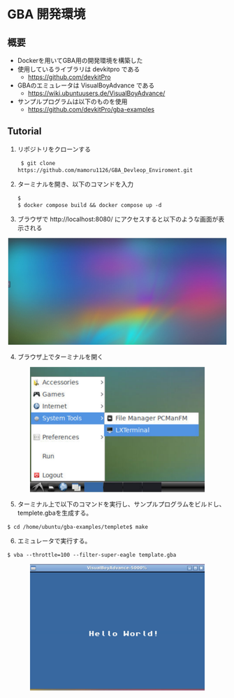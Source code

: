 # GBA 開発環境 #
## 概要 ##
- Dockerを用いてGBA用の開発環境を構築した
- 使用しているライブラリは devkitpro である
  - https://github.com/devkitPro
- GBAのエミュレータは VisualBoyAdvance である
  - https://wiki.ubuntuusers.de/VisualBoyAdvance/
- サンプルプログラムは以下のものを使用
  - https://github.com/devkitPro/gba-examples

## Tutorial ##
1. リポジトリをクローンする
   ```
    $ git clone https://github.com/mamoru1126/GBA_Devleop_Enviroment.git
   ```
2. ターミナルを開き、以下のコマンドを入力
   ```
   $ 
   $ docker compose build && docker compose up -d
   ```
3. ブラウザで http://localhost:8080/ にアクセスすると以下のような画面が表示される
<center>
<img src="fig/ubuntu_gui.png" width="500">
</center>

4. ブラウザ上でターミナルを開く
<center>
<img src="fig/terminal.png" width="400">
</center>

5. ターミナル上で以下のコマンドを実行し、サンプルプログラムをビルドし、templete.gbaを生成する。
   
```
$ cd /home/ubuntu/gba-examples/templete$ make
```
6.  エミュレータで実行する。
  ```
  $ vba --throttle=100 --filter-super-eagle template.gba
  ``` 
<center>
<img src="fig/helloworld.png" width="400">
</center>
